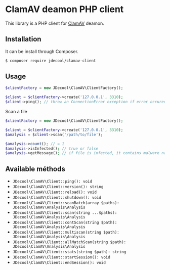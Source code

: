 ClamAV deamon PHP client
========================

This library is a PHP client for [ClamAV](https://www.clamav.net) deamon.

## Installation

It can be install through Composer.

```bash
$ composer require jdecool/clamav-client
```

## Usage

```php
$clientFactory = new JDecool\ClamAV\ClientFactory();

$client = $clientFactory->create('127.0.0.1', 3310);
$client->ping(); // throw an ConnectionError exception if error occured
```

Scan a file

```php
$clientFactory = new JDecool\ClamAV\ClientFactory();

$client = $clientFactory->create('127.0.0.1', 3310);
$analysis = $client->scan('/path/to/file');

$analysis->count(); // = 1
$analysis->isInfected(); // true or false
$analysis->getMessage(); // if file is infected, it contains malware name
```

## Available méthods

* `JDecool\ClamAV\Client::ping(): void`
* `JDecool\ClamAV\Client::version(): string`
* `JDecool\ClamAV\Client::reload(): void`
* `JDecool\ClamAV\Client::shutdown(): void`
* `JDecool\ClamAV\Client::scanBatch(array $paths): JDecool\ClamAV\Analysis\Analysis`
* `JDecool\ClamAV\Client::scan(string ...$paths): JDecool\ClamAV\Analysis\Analysis`
* `JDecool\ClamAV\Client::contScan(string $path): JDecool\ClamAV\Analysis\Analysis`
* `JDecool\ClamAV\Client::multiscan(string $path): JDecool\ClamAV\Analysis\Analysis`
* `JDecool\ClamAV\Client::allMatchScan(string $path): JDecool\ClamAV\Analysis\Analysis`
* `JDecool\ClamAV\Client::stats(string $path): string`
* `JDecool\ClamAV\Client::startSession(): void`
* `JDecool\ClamAV\Client::endSession(): void`
